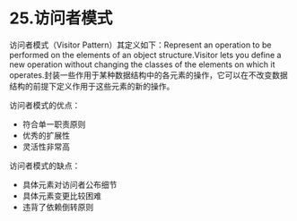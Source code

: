 # 25.访问者模式

访问者模式（Visitor Pattern）其定义如下：Represent an operation to be performed on the elements of an object structure.Visitor lets you define a new operation without changing the classes of the elements on which it operates.封装一些作用于某种数据结构中的各元素的操作，它可以在不改变数据结构的前提下定义作用于这些元素的新的操作。

访问者模式的优点：

+ 符合单一职责原则
+ 优秀的扩展性
+ 灵活性非常高

访问者模式的缺点：

+ 具体元素对访问者公布细节
+ 具体元素变更比较困难
+ 违背了依赖倒转原则